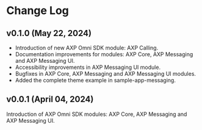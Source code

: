 # Change Log

## v0.1.0 (May 22, 2024)

- Introduction of new AXP Omni SDK module: AXP Calling.
- Documentation improvements for modules: AXP Core, AXP Messaging and AXP Messaging UI.
- Accessibility improvements in AXP Messaging UI module.
- Bugfixes in AXP Core, AXP Messaging and AXP Messaging UI modules.
- Added the complete theme example in sample-app-messaging.

## v0.0.1 (April 04, 2024)

Introduction of AXP Omni SDK modules: AXP Core, AXP Messaging and AXP Messaging UI.
